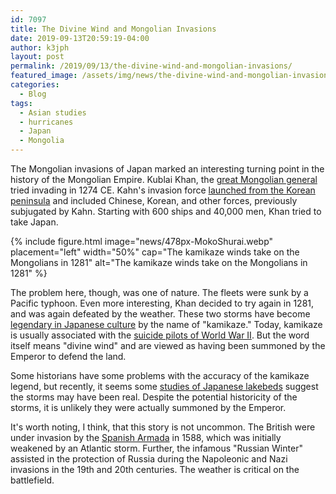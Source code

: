 ```yaml
---
id: 7097
title: The Divine Wind and Mongolian Invasions
date: 2019-09-13T20:59:19-04:00
author: k3jph
layout: post
permalink: /2019/09/13/the-divine-wind-and-mongolian-invasions/
featured_image: /assets/img/news/the-divine-wind-and-mongolian-invasions-1.webp
categories:
  - Blog
tags:
  - Asian studies
  - hurricanes
  - Japan
  - Mongolia
---
```

The Mongolian invasions of Japan marked an interesting turning point
in the history of the Mongolian Empire. Kublai Khan, the [great
Mongolian general](https://www.britannica.com/biography/Kublai-Khan)
tried invading in 1274 CE. Kahn's invasion force [launched from the
Korean
peninsula](https://www.thoughtco.com/the-mongol-invasions-of-japan-195559)
and included Chinese, Korean, and other forces, previously subjugated
by Kahn. Starting with 600 ships and 40,000 men, Khan tried to take
Japan.

{% include figure.html image="news/478px-MokoShurai.webp" placement="left" width="50%"
    cap="The kamikaze winds take on the Mongolians in 1281"
    alt="The kamikaze winds take on the Mongolians in 1281" %}

The problem here, though, was one of nature. The fleets were sunk
by a Pacific typhoon. Even more interesting, Khan decided to try
again in 1281, and was again defeated by the weather. These two
storms have become [legendary in Japanese
culture](https://www.nationalgeographic.com/news/2014/11/141104-kamikaze-kublai-khan-winds-typhoon-japan-invasion/)
by the name of "kamikaze." Today, kamikaze is usually associated
with the [suicide pilots of World War
II](https://allthatsinteresting.com/kamikaze-pilots). But the word
itself means "divine wind" and are viewed as having been summoned
by the Emperor to defend the land.

Some historians have some problems with the accuracy of the kamikaze
legend, but recently, it seems some [studies of Japanese
lakebeds](https://www.sciencemag.org/news/2014/12/mongol-smashing-kamikaze-typhoons-may-have-been-genuine)
suggest the storms may have been real. Despite the potential
historicity of the storms, it is unlikely they were actually summoned
by the Emperor.

It's worth noting, I think, that this story is not uncommon. The
British were under invasion by the [Spanish
Armada](https://www.historic-uk.com/HistoryUK/HistoryofEngland/Spanish-Armada/)
in 1588, which was initially weakened by an Atlantic storm. Further,
the infamous "Russian Winter" assisted in the protection of Russia
during the Napoleonic and Nazi invasions in the 19th and 20th
centuries. The weather is critical on the battlefield.
